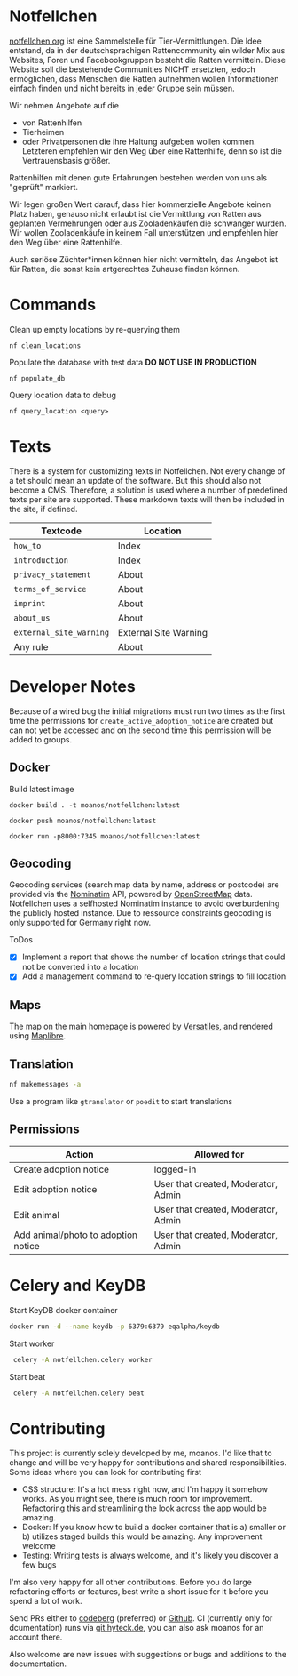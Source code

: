 # Notfellchen

[notfellchen.org](https://notfellchen.org) ist eine Sammelstelle für Tier-Vermittlungen. Die Idee entstand, da in der
deutschsprachigen Rattencommunity ein wilder Mix aus Websites, Foren und Facebookgruppen besteht die Ratten vermitteln.
Diese Website soll die bestehende Communities NICHT ersetzten, jedoch ermöglichen, dass Menschen die Ratten aufnehmen
wollen Informationen einfach finden und nicht bereits in jeder Gruppe sein müssen.

Wir nehmen Angebote auf die

* von Rattenhilfen
* Tierheimen
* oder Privatpersonen die ihre Haltung aufgeben wollen
  kommen. Letzteren empfehlen wir den Weg über eine Rattenhilfe, denn so ist die Vertrauensbasis größer.

Rattenhilfen mit denen gute Erfahrungen bestehen werden von uns als "geprüft" markiert.

Wir legen großen Wert darauf, dass hier kommerzielle Angebote keinen Platz haben, genauso nicht erlaubt ist die
Vermittlung von Ratten aus geplanten Vermehrungen oder aus Zooladenkäufen die schwanger wurden. Wir wollen Zooladenkäufe
in keinem Fall unterstützen und empfehlen hier den Weg über eine Rattenhilfe.

Auch seriöse Züchter\*innen können hier nicht vermitteln, das Angebot ist für Ratten, die sonst kein artgerechtes
Zuhause finden können.

# Commands

Clean up empty locations by re-querying them

```shell
nf clean_locations
```

Populate the database with test data **DO NOT USE IN PRODUCTION**
```shell
nf populate_db
```

Query location data to debug
```shell
nf query_location <query>
```

# Texts

There is a system for customizing texts in Notfellchen. Not every change of a tet should mean an update of the software. But this should also not become a CMS.
Therefore, a solution is used where a number of predefined texts per site are supported. These markdown texts will then be included in the site, if defined.

| Textcode                | Location              |
|-------------------------|-----------------------|
| `how_to`                | Index                 |
| `introduction`          | Index                 |
| `privacy_statement`     | About                 |
| `terms_of_service`      | About                 |
| `imprint`               | About                 |
| `about_us`              | About                 |
| `external_site_warning` | External Site Warning |
| Any rule                | About                 |

# Developer Notes

Because of a wired bug the initial migrations must run two times as the first time the permissions
for `create_active_adoption_notice` are created but can not yet be accessed and on the second time this permission will
be added to groups.

## Docker

Build latest image

```
docker build . -t moanos/notfellchen:latest
```

```
docker push moanos/notfellchen:latest
```

```
docker run -p8000:7345 moanos/notfellchen:latest
```

## Geocoding

Geocoding services (search map data by name, address or postcode) are provided via the
[Nominatim](https://nominatim.org/) API, powered by [OpenStreetMap](https://openstreetmap.org) data. Notfellchen uses
a selfhosted Nominatim instance to avoid overburdening the publicly hosted instance. Due to ressource constraints
geocoding is only supported for Germany right now.

ToDos
* [x] Implement a report that shows the number of location strings that could not be converted into a location
* [x] Add a management command to re-query location strings to fill location

## Maps

The map on the main homepage is powered by [Versatiles](https://versatiles.org), and rendered using [Maplibre](https://maplibre.org/).

## Translation

```zsh
nf makemessages -a
```

Use a program like `gtranslator` or `poedit` to start translations

## Permissions

| Action                              | Allowed for                         |
|-------------------------------------|-------------------------------------|
| Create adoption notice              | logged-in                           |
| Edit adoption notice                | User that created, Moderator, Admin |
| Edit animal                         | User that created, Moderator, Admin |
| Add animal/photo to adoption notice | User that created, Moderator, Admin |

# Celery and KeyDB

Start KeyDB docker container
```zsh
docker run -d --name keydb -p 6379:6379 eqalpha/keydb
```

Start worker
```zsh
 celery -A notfellchen.celery worker
```

Start beat
```zsh
 celery -A notfellchen.celery beat
```

# Contributing

This project is currently solely developed by me, moanos. I'd like that to change and will be very happy for contributions
and shared responsibilities. Some ideas where you can look for contributing first

* CSS structure: It's a hot mess right now, and I'm happy it somehow works. As you might see, there is much room for improvement. Refactoring this and streamlining the look across the app would be amazing.
* Docker: If you know how to build a docker container that is a) smaller or b) utilizes staged builds this would be amazing. Any improvement welcome
* Testing: Writing tests is always welcome, and it's likely you discover a few bugs

I'm also very happy for all other contributions. Before you do large refactoring efforts or features, best write a short
issue for it before you spend a lot of work.

Send PRs either to [codeberg](https://codeberg.org/moanos/notfellchen) (preferred) or [Github](https://github.com/moan0s/notfellchen).
CI (currently only for dcumentation) runs via [git.hyteck.de](https://git.hyteck.de), you can also ask moanos for an account there.

Also welcome are new issues with suggestions or bugs and additions to the documentation.
